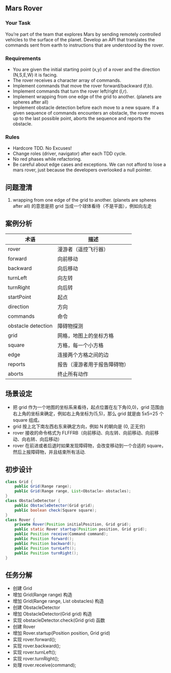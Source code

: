 ## Mars Rover

### Your Task
You’re part of the team that explores Mars by sending remotely controlled vehicles to the surface of the planet. Develop an API that translates the commands sent from earth to instructions that are understood by the rover.

### Requirements
- You are given the initial starting point (x,y) of a rover and the direction (N,S,E,W) it is facing.
- The rover receives a character array of commands.
- Implement commands that move the rover forward/backward (f,b).
- Implement commands that turn the rover left/right (l,r).
- Implement wrapping from one edge of the grid to another. (planets are spheres after all)
- Implement obstacle detection before each move to a new square. If a given sequence of commands encounters an obstacle, the rover moves up to the last possible point, aborts the sequence and reports the obstacle.

### Rules
- Hardcore TDD. No Excuses!
- Change roles (driver, navigator) after each TDD cycle.
- No red phases while refactoring.
- Be careful about edge cases and exceptions. We can not afford to lose a mars rover, just because the developers overlooked a null pointer.

## 问题澄清
1. wrapping from one edge of the grid to another. (planets are spheres after all) 的意思是把 grid 当成一个球体看待（不是平面），例如向左走

## 案例分析

|术语|描述|
|----|----|
|rover|漫游者（遥控飞行器）|
|forward|向前移动|
|backward|向后移动|
|turnLeft|向左转|
|turnRight|向后转|
|startPoint|起点|
|direction|方向|
|commands|命令|
|obstacle detection|障碍物探测|
|grid|网格，地图上的坐标方格|
|square|方格，每一个小方格|
|edge|连接两个方格之间的边|
|reports|报告（漫游者用于报告障碍物）|
|aborts|终止所有动作|

## 场景设定
- 把 grid 作为一个地图的坐标系来看待，起点位置在左下角(0,0)，grid 范围由右上角的坐标来确定，例如右上角坐标为(5,5)，那么 grid 就是由 5x5=25 个 square 组成。
- grid 按上北下南左西右东来确定方向，例如 N 的朝向是 (0, 正无穷)
- rover 接收的命令格式为 FLFFRB（向前移动、向左转、向前移动、向前移动、向右转、向后移动）
- rover 在前进或者后退时如果发现障碍物，会改变移动到一个合适的 square，然后上报障碍物，并且结束所有活动.

## 初步设计
```java
class Grid {
    public Grid(Range range);
    public Grid(Range range, List<Obstacle> obstacles);
}
class ObstacleDetector {
    public ObstacleDetector(Grid grid);
    public boolean check(Square square);
}
class Rover {
    private Rover(Position initialPosition, Grid grid);
    public static Rover startup(Position position, Grid grid);
    public Position receive(Command command);
    public Position forward();
    public Position backward();
    public Position turnLeft();
    public Position turnRight();
}
```

## 任务分解
- 创建 Grid
- 增加 Grid(Range range) 构造
- 增加 Grid(Range range, List<Obstacle> obstacles) 构造
- 创建 ObstacleDetector
- 增加 ObstacleDetector(Grid grid) 构造
- 实现 obstacleDetector.check(Grid grid) 函数
- 创建 Rover
- 增加 Rover.startup(Position position, Grid grid)
- 实现 rover.forward();
- 实现 rover.backward();
- 实现 rover.turnLeft();
- 实现 rover.turnRight();
- 处理 rover.receive(command);